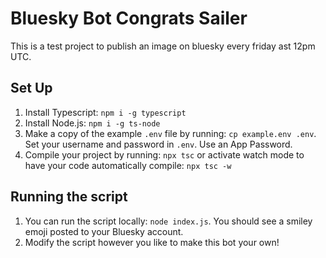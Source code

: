 # Bluesky Bot Congrats Sailer

This is a test project to publish an image on bluesky every friday ast 12pm UTC.

## Set Up

1. Install Typescript: `npm i -g typescript`
2. Install Node.js: `npm i -g ts-node`
3. Make a copy of the example `.env` file by running: `cp example.env .env`. Set your username and password in `.env`. Use an App Password.
4. Compile your project by running: `npx tsc` or activate watch mode to have your code automatically compile: `npx tsc -w`

## Running the script 
1. You can run the script locally: `node index.js`. You should see a smiley emoji posted to your Bluesky account. 
2. Modify the script however you like to make this bot your own!

